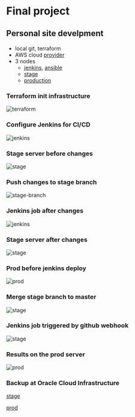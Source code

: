# Final project 
## Personal site develpment 

####
- local git, terraform
- AWS cloud [provider](/terraform-aws/provider.tf)
- 3 nodes 
    - [jenkins](/aws/ansible/playbooks/jenkins.yaml), [ansible](/aws/ansible/)
    - [stage](/aws/ansible/hosts)
    - [production](/aws/ansible/hosts)


### Terraform init infrastructure 
![terraform](pictures/1.terraform.png)

### Configure Jenkins for CI/CD 
![jenkins](pictures/2.jenkins.png)

### Stage server before changes 
![stage](pictures/3.stage.png)

### Push changes to stage branch
![stage-branch](pictures/4.stage-branch.png)

### Jenkins job after changes 
![jenkins](pictures/5.jenkins.png)

### Stage server after changes 
![stage](pictures/6.stage.png)

### Prod before jenkins deploy
![prod](/project/pictures/0.1.prod.png)

### Merge stage branch to master 
![stage](pictures/7.merge.png)

### Jenkins job triggered by github webhook
![stage](pictures/8.trigger.png)

### Results on the prod server
![prod](pictures/0.prod.png)

### Backup at Oracle Cloud Infrastructure
[stage](http://140.238.218.134/)

[prod](http://140.238.218.75/)

